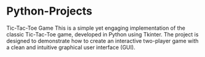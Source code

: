 # Python-Projects
 Tic-Tac-Toe Game
This is a simple yet engaging implementation of the classic Tic-Tac-Toe game, developed in Python using Tkinter. The project is designed to demonstrate how to create an interactive two-player game with a clean and intuitive graphical user interface (GUI).


